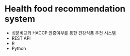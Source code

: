 Health food recommendation system
========================================
 - 성분비교와 HACCP 인증여부를 통한 건강식품 추천 시스템
 - REST API
 - R
 - Python
